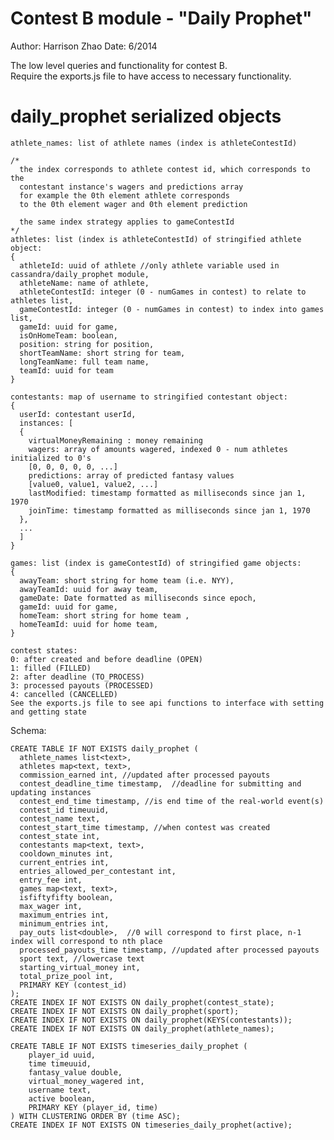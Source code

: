 Contest B module - "Daily Prophet"
====================================
Author: Harrison Zhao
Date: 6/2014

The low level queries and functionality for contest B. <br>
Require the exports.js file to have access to necessary functionality.

daily_prophet serialized objects
===================================================
    athlete_names: list of athlete names (index is athleteContestId)

    /*
      the index corresponds to athlete contest id, which corresponds to the 
      contestant instance's wagers and predictions array
      for example the 0th element athlete corresponds 
      to the 0th element wager and 0th element prediction

      the same index strategy applies to gameContestId
    */
    athletes: list (index is athleteContestId) of stringified athlete object:
    {
      athleteId: uuid of athlete //only athlete variable used in cassandra/daily_prophet module,
      athleteName: name of athlete,
      athleteContestId: integer (0 - numGames in contest) to relate to athletes list,
      gameContestId: integer (0 - numGames in contest) to index into games list,
      gameId: uuid for game,
      isOnHomeTeam: boolean,
      position: string for position,
      shortTeamName: short string for team,
      longTeamName: full team name,
      teamId: uuid for team
    }

    contestants: map of username to stringified contestant object:
    {
      userId: contestant userId,
      instances: [
      {
        virtualMoneyRemaining : money remaining
        wagers: array of amounts wagered, indexed 0 - num athletes initialized to 0's
        [0, 0, 0, 0, 0, ...]
        predictions: array of predicted fantasy values
        [value0, value1, value2, ...]
        lastModified: timestamp formatted as milliseconds since jan 1, 1970
        joinTime: timestamp formatted as milliseconds since jan 1, 1970
      },
      ...
      ]
    }

    games: list (index is gameContestId) of stringified game objects:
    {
      awayTeam: short string for home team (i.e. NYY),
      awayTeamId: uuid for away team,
      gameDate: Date formatted as milliseconds since epoch,
      gameId: uuid for game,
      homeTeam: short string for home team ,
      homeTeamId: uuid for home team,
    }

    contest states:
    0: after created and before deadline (OPEN)
    1: filled (FILLED)
    2: after deadline (TO_PROCESS)
    3: processed payouts (PROCESSED)
    4: cancelled (CANCELLED)
    See the exports.js file to see api functions to interface with setting and getting state

Schema: 

    CREATE TABLE IF NOT EXISTS daily_prophet (
      athlete_names list<text>,
      athletes map<text, text>,
      commission_earned int, //updated after processed payouts
      contest_deadline_time timestamp,  //deadline for submitting and updating instances
      contest_end_time timestamp, //is end time of the real-world event(s)
      contest_id timeuuid,
      contest_name text,
      contest_start_time timestamp, //when contest was created
      contest_state int,
      contestants map<text, text>,
      cooldown_minutes int,
      current_entries int,
      entries_allowed_per_contestant int,
      entry_fee int,
      games map<text, text>,
      isfiftyfifty boolean,
      max_wager int,
      maximum_entries int,
      minimum_entries int,
      pay_outs list<double>,  //0 will correspond to first place, n-1 index will correspond to nth place
      processed_payouts_time timestamp, //updated after processed payouts
      sport text, //lowercase text
      starting_virtual_money int,
      total_prize_pool int,
      PRIMARY KEY (contest_id)
    );
    CREATE INDEX IF NOT EXISTS ON daily_prophet(contest_state);
    CREATE INDEX IF NOT EXISTS ON daily_prophet(sport);
    CREATE INDEX IF NOT EXISTS ON daily_prophet(KEYS(contestants));
    CREATE INDEX IF NOT EXISTS ON daily_prophet(athlete_names);

    CREATE TABLE IF NOT EXISTS timeseries_daily_prophet (
        player_id uuid,
        time timeuuid,
        fantasy_value double,
        virtual_money_wagered int,
        username text,
        active boolean,
        PRIMARY KEY (player_id, time)
    ) WITH CLUSTERING ORDER BY (time ASC);
    CREATE INDEX IF NOT EXISTS ON timeseries_daily_prophet(active);